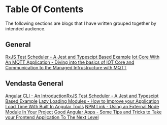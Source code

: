 # Table Of Contents
The following sections are blogs that I have written grouped together by intended audience.

## General

[RxJS Test Scheduler - A Jest and Typescipt Based Example](./rxjs-test-scheduler/rxjs_test_scheduler_with_jest.md)
[Iot Core With An MQTT Application - Diving into the basics of IOT Core and Communication to the Managed Infrustructure with MQTT](./iot-core-mqtt/blog.md)

## Vendasta General

[Angular CLI - An Introduction](./angular-cli/angular-cli.md)[RxJS Test Scheduler - A Jest and Typescipt Based Example](./rxjs-test-scheduler/rxjs_test_scheduler_with_jest.md)
[Lazy Loading Modules - How to Improve your Application Load Time With Built In Angular Tools](./lazy-loading-modules/lazy-loaded-modules.md)
[NPM Link - Using an External Node Module In Your Project](./npm-link/npm-link.md)
[Good Angular Apps - Some Tips and Tricks to Take your Frontend Application To The Next Level](./good-angular-apps/good-angular-apps.md)
